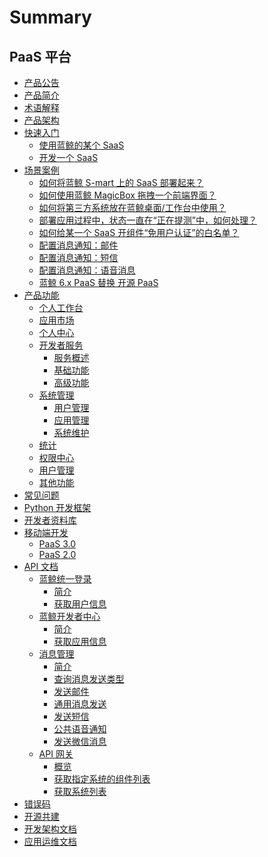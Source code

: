 # Summary

## PaaS 平台
* [产品公告](../ReleaseNotes/ReleaseNotes.md)
* [产品简介](UserGuide/Overview/README.md)
* [术语解释](UserGuide/Term/Term.md)
* [产品架构](UserGuide/Architecture/Architecture.md)
* [快速入门]()
    * [使用蓝鲸的某个 SaaS](UserGuide/QuickStart/UsingSaaS.md)
    * [开发一个 SaaS](UserGuide/QuickStart/DevelopAPP.md)
* [场景案例]()
    * [如何将蓝鲸 S-mart 上的 SaaS 部署起来？](UserGuide/UserCase/SaaSDeployment.md)
    * [如何使用蓝鲸 MagicBox 拖拽一个前端界面？](UserGuide/UserCase/MagicBox.md)
    * [如何将第三方系统放在蓝鲸桌面/工作台中使用？](UserGuide/UserCase/ThirdParty.md)
    * [部署应用过程中，状态一直在“正在提测”中，如何处理？](UserGuide/UserCase/Loading.md)
    * [如何给某一个 SaaS 开组件“免用户认证”的白名单？](UserGuide/UserCase/White.md)
    * [配置消息通知：邮件](UserGuide/UserCase/send_mail.md)
    * [配置消息通知：短信](UserGuide/UserCase/send_sms.md)
    * [配置消息通知：语音消息](UserGuide/UserCase/send_voice_msg.md)
    * [蓝鲸 6.x PaaS 替换 开源 PaaS](UserGuide/UserCase/open_source_replacement.md)
* [产品功能]()
    * [个人工作台](UserGuide/ProductFeatures/PersonalWorkbenchEE.md)
    * [应用市场](UserGuide/ProductFeatures/DockMarket.md)
    * [个人中心](UserGuide/ProductFeatures/DockPersonalCenter.md)
    * [开发者服务]()
        * [服务概述](UserGuide/ProductFeatures/DevelopService/DevServicesInfoEE.md)
        * [基础功能](UserGuide/ProductFeatures/DevelopService/DevServicesBaseEE.md)
        * [高级功能](UserGuide/ProductFeatures/DevelopService/DevServicesAdvanceEE.md)
    * [系统管理]()
        * [用户管理](UserGuide/ProductFeatures/SystemManagement/UserManageEE.md)
        * [应用管理](UserGuide/ProductFeatures/SystemManagement/SaaSManage.md)
        * [系统维护](UserGuide/ProductFeatures/SystemManagement/SysOps.md)
    * [统计](UserGuide/ProductFeatures/DockStatistics.md)
    * [权限中心](UserGuide/ProductFeatures/DockIAM.md)
    * [用户管理](UserGuide/ProductFeatures/DockUserManage.md)
    * [其他功能](UserGuide/ProductFeatures/AdvancedFeature.md)
* [常见问题](UserGuide/FAQ/FAQ.md)
* [Python 开发框架](../DevelopTools/SaaSGuide/SUMMARY.md)
* [开发者资料库](../DevelopTools/BaseGuide/SUMMARY.md)
* [移动端开发]()
    * [PaaS 3.0](../DevelopTools/MobileGuide/Mobile_development_v3.md)
    * [PaaS 2.0](../DevelopTools/MobileGuide/Mobile_development_v2.md)
* [API 文档]()
    * [蓝鲸统一登录]()
        * [简介](APIDocs/bk_login/README.md)
        * [获取用户信息](APIDocs/bk_login/zh-hans/get_user.md)
    * [蓝鲸开发者中心]()
        * [简介](APIDocs/bk_paas/README.md)
        * [获取应用信息](APIDocs/bk_paas/zh-hans/get_app_info.md)
    * [消息管理]()
        * [简介](APIDocs/cmsi/README.md)
        * [查询消息发送类型](APIDocs/cmsi/zh-hans/get_msg_type.md)
        * [发送邮件](APIDocs/cmsi/zh-hans/send_mail.md)
        * [通用消息发送](APIDocs/cmsi/zh-hans/send_msg.md)
        * [发送短信](APIDocs/cmsi/zh-hans/send_sms.md)
        * [公共语音通知](APIDocs/cmsi/zh-hans/send_voice_msg.md)
        * [发送微信消息](APIDocs/cmsi/zh-hans/send_weixin.md)
    * [API 网关]()
        * [概览](APIDocs/esb/README.md)
        * [获取指定系统的组件列表](APIDocs/esb/zh-hans/get_components.md)
        * [获取系统列表](APIDocs/esb/zh-hans/get_systems.md)
* [错误码](../ErrorCode/paas.md)
* [开源共建](https://github.com/TencentBlueKing/legacy-bk-paas)
* [开发架构文档](Architecture/SUMMARY.md)
* [应用运维文档](Operation/SUMMARY.md)